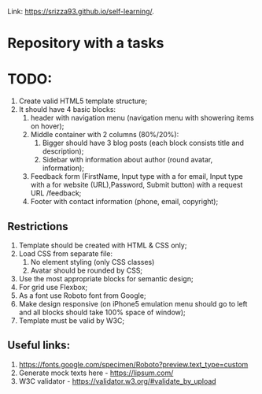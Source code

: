 Link: https://srizza93.github.io/self-learning/.

# Repository with a tasks

# TODO:

1. Create valid HTML5 template structure;
2. It should have 4 basic blocks:
   1. header with navigation menu (navigation menu with showering items on hover);
   2. Middle container with 2 columns (80%/20%):
      1. Bigger should have 3 blog posts (each block consists title and description);
      2. Sidebar with information about author (round avatar, information);
   3. Feedback form (FirstName, Input type with a for email, Input type with a for website (URL),Password, Submit button) with a request URL /feedback;
   4. Footer with contact information (phone, email, copyright);

## Restrictions

1. Template should be created with HTML & CSS only;
2. Load CSS from separate file:
   1. No element styling (only CSS classes)
   2. Avatar should be rounded by CSS;
3. Use the most appropriate blocks for semantic design;
4. For grid use Flexbox;
5. As a font use Roboto font from Google;
6. Make design responsive (on iPhone5 emulation menu should go to left and all blocks should take 100% space of window);
7. Template must be valid by W3C;

## Useful links:

1. https://fonts.google.com/specimen/Roboto?preview.text_type=custom
2. Generate mock texts here - https://lipsum.com/
3. W3C validator - https://validator.w3.org/#validate_by_upload
